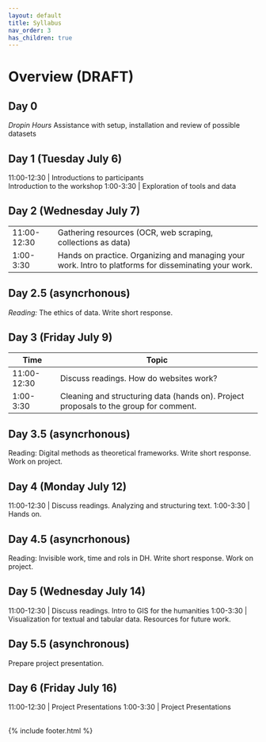 ```yaml
---
layout: default
title: Syllabus
nav_order: 3
has_children: true
---
```

# Overview (DRAFT)

## Day 0

*Dropin Hours* Assistance with setup, installation and review of possible datasets

## Day 1 (Tuesday July 6)

11:00-12:30 | Introductions to participants<br/>Introduction to the workshop
1:00-3:30 | Exploration of tools and data

## Day 2 (Wednesday July 7)
<table>
<tr><td>11:00-12:30</td>
<td>Gathering resources (OCR, web scraping, collections as data)</td>
</tr>
<tr>
<td>1:00-3:30</td>
<td>Hands on practice. Organizing and managing your work. Intro to platforms for disseminating your work.</td>
</tr>
</table>

## Day 2.5 (asyncrhonous)
*Reading:* The ethics of data. Write short response.

## Day 3 (Friday July 9)
Time | Topic
---- | -----
11:00-12:30 | Discuss readings. How do websites work?
1:00-3:30 |  Cleaning and structuring data (hands on). Project proposals to the group for comment.

## Day 3.5 (asyncrhonous)
Reading: Digital methods as theoretical frameworks. Write short response. Work on project.

## Day 4 (Monday July 12)
11:00-12:30 | Discuss readings. Analyzing and structuring text.
1:00-3:30 | Hands on.

## Day 4.5  (asyncrhonous)
Reading: Invisible work, time and rols in DH.  Write short response. Work on project.

## Day 5 (Wednesday July 14)
11:00-12:30 | Discuss readings. Intro to GIS for the humanities
1:00-3:30 | Visualization for textual and tabular data. Resources for future work.

## Day 5.5 (asynchronous)
Prepare project presentation.

## Day 6 (Friday July 16)
11:00-12:30 | Project Presentations
1:00-3:30 | Project Presentations

<br/>
{% include footer.html %}
